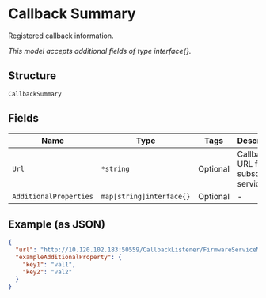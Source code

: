 
# Callback Summary

Registered callback information.

*This model accepts additional fields of type interface{}.*

## Structure

`CallbackSummary`

## Fields

| Name | Type | Tags | Description |
|  --- | --- | --- | --- |
| `Url` | `*string` | Optional | Callback URL for an subscribed service. |
| `AdditionalProperties` | `map[string]interface{}` | Optional | - |

## Example (as JSON)

```json
{
  "url": "http://10.120.102.183:50559/CallbackListener/FirmwareServiceMessages.asmx",
  "exampleAdditionalProperty": {
    "key1": "val1",
    "key2": "val2"
  }
}
```

